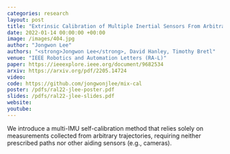 ```yaml
---
categories: research
layout: post
title: "Extrinsic Calibration of Multiple Inertial Sensors From Arbitrary Trajectories"
date: 2022-01-14 00:00:00 +00:00
image: /images/404.jpg
author: "Jongwon Lee"
authors: "<strong>Jongwon Lee</strong>, David Hanley, Timothy Bretl"
venue: "IEEE Robotics and Automation Letters (RA-L)"
paper: https://ieeexplore.ieee.org/document/9682534
arxiv: https://arxiv.org/pdf/2205.14724
video: 
code: https://github.com/jongwonjlee/mix-cal
poster: /pdfs/ral22-jlee-poster.pdf
slides: /pdfs/ral22-jlee-slides.pdf
website: 
youtube: 
---
```

We introduce a multi-IMU self-calibration method that relies solely on measurements collected from arbitrary trajectories, requiring neither prescribed paths nor other aiding sensors (e.g., cameras).